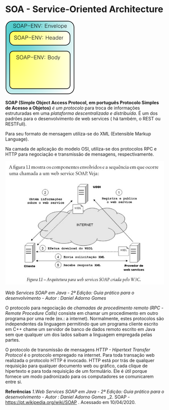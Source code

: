 # SOA - Service-Oriented Architecture

<img src="https://github.com/shnonomura/diarioProgramacao/blob/master/SOAP/2020-04-10/soap.png">

**SOAP (Simple Object Access Protocol, em português Protocolo Simples de Acesso a Objetos)** _é um protocolo_ para troca de informações estruturadas em uma _plataforma descentralizada e distribuída_. É um dos padrões para o desenvolvimento de web services ( há também, o REST ou RESTFull).

Para seu formato de mensagem utiliza-se do XML (Extensible Markup Language).

Na camada de aplicação do modelo OSI, utiliza-se dos protocolos RPC e HTTP para negociação e transmissão de mensagens, respectivamente.

<img src="https://github.com/shnonomura/diarioProgramacao/blob/master/SOAP/2020-04-10/web_service_soap.JPG">

_Web Services SOAP em Java - 2ª Edição: Guia prático para o desenvolvimento - Autor : Daniel Adorno Gomes_

O protocolo para negociação de _chamadas de procedimento remoto (RPC -Remote Procedure Calls)_ consiste em chamar um procedimento em outro programa por uma rede (ex.: a internet). Normalmente, estes protocolos são independentes da linguagem permitindo que um programa cliente escrito em C++ chame um servidor de banco de dados remoto escrito em Java sem que qualquer um dos lados saibam a linguagem empregada pelas partes.

O protocolo de transmissão de mensagens _HTTP - Hipertext Transfer Protocol_ é o protocolo empregado na internet. Para toda transação web realizada o protocolo HTTP é invocado. HTTP está por trás de qualquer requisição para qualquer documento web ou gráfico, cada clique de hipertexto e para toda requisição de um formulário. Ele é útil porque fornece um modo padronizado para os computadores se comunicarem entre si.

**Referências**
_1.Web Services SOAP em Java - 2ª Edição: Guia prático para o desenvolvimento - Autor : Daniel Adorno Gomes_
\_2. SOAP - https://pt.wikipedia.org/wiki/SOAP . Acessado em 10/04/2020.
